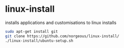 # linux-install

installs applications and customisations to linux installs

```sh
sudo apt-get install git
git clone https://github.com/norgeous/linux-install/
./linux-install/ubuntu-setup.sh
```
